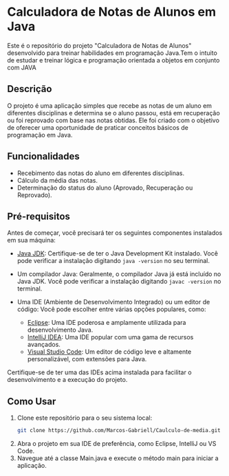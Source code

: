 # Calculadora de Notas de Alunos em Java 

Este é o repositório do projeto "Calculadora de Notas de Alunos" desenvolvido para treinar habilidades em programação Java.Tem o intuito de estudar e treinar lógica e programação orientada a objetos em conjunto com JAVA

## Descrição

O projeto é uma aplicação simples que recebe as notas de um aluno em diferentes disciplinas e determina se o aluno passou, está em recuperação ou foi reprovado com base nas notas obtidas. Ele foi criado com o objetivo de oferecer uma oportunidade de praticar conceitos básicos de programação em Java.


## Funcionalidades


- Recebimento das notas do aluno em diferentes disciplinas.
- Cálculo da média das notas.
- Determinação do status do aluno (Aprovado, Recuperação ou Reprovado).

## Pré-requisitos

Antes de começar, você precisará ter os seguintes componentes instalados em sua máquina:

- [Java JDK](https://www.oracle.com/java/technologies/javase-downloads.html): Certifique-se de ter o Java Development Kit instalado. Você pode verificar a instalação digitando `java -version` no seu terminal.
- Um compilador Java: Geralmente, o compilador Java já está incluído no Java JDK. Você pode verificar a instalação digitando `javac -version` no terminal.
- Uma IDE (Ambiente de Desenvolvimento Integrado) ou um editor de código: Você pode escolher entre várias opções populares, como:

  - [Eclipse](https://www.eclipse.org/downloads/): Uma IDE poderosa e amplamente utilizada para desenvolvimento Java.
  - [IntelliJ IDEA](https://www.jetbrains.com/idea/download/): Uma IDE popular com uma gama de recursos avançados.
  - [Visual Studio Code](https://code.visualstudio.com/download): Um editor de código leve e altamente personalizável, com extensões para Java.

Certifique-se de ter uma das IDEs acima instalada para facilitar o desenvolvimento e a execução do projeto.

## Como Usar

1. Clone este repositório para o seu sistema local:
   ```sh
   git clone https://github.com/Marcos-Gabriell/Caulculo-de-media.git

2. Abra o projeto em sua IDE de preferência, como Eclipse, IntelliJ ou VS Code.
3. Navegue até a classe Main.java e execute o método main para iniciar a aplicação.
